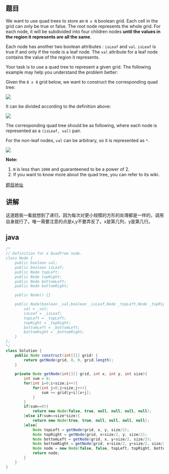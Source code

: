 ## 题目

We want to use quad trees to store an `N x N` boolean grid. Each cell in the grid can only be true or false. The root node represents the whole grid. For each node, it will be subdivided into four children nodes **until the values in the region it represents are all the same**.

Each node has another two boolean attributes : `isLeaf` and `val`. `isLeaf` is true if and only if the node is a leaf node. The `val` attribute for a leaf node contains the value of the region it represents.

Your task is to use a quad tree to represent a given grid. The following example may help you understand the problem better:

Given the `8 x 8` grid below, we want to construct the corresponding quad tree:

![](https://s3-lc-upload.s3.amazonaws.com/uploads/2018/02/01/962_grid.png)

It can be divided according to the definition above:

![](https://s3-lc-upload.s3.amazonaws.com/uploads/2018/02/01/962_grid_divided.png) 

The corresponding quad tree should be as following, where each node is represented as a `(isLeaf, val)` pair.

For the non-leaf nodes, `val` can be arbitrary, so it is represented as `*`.

![](https://s3-lc-upload.s3.amazonaws.com/uploads/2018/02/01/962_quad_tree.png)

**Note:**

1. `N` is less than `1000` and guaranteened to be a power of 2.
2. If you want to know more about the quad tree, you can refer to its wiki.

[题目地址](https://leetcode.com/problems/construct-quad-tree/)

## 讲解

这道题我一看就想到了递归，因为每次对更小规模的方形的处理都是一样的，调用自身就行了。唯一需要注意的点是x,y不要弄反了。x是第几列，y是第几行。

## java

```java
/*
// Definition for a QuadTree node.
class Node {
    public boolean val;
    public boolean isLeaf;
    public Node topLeft;
    public Node topRight;
    public Node bottomLeft;
    public Node bottomRight;

    public Node() {}

    public Node(boolean _val,boolean _isLeaf,Node _topLeft,Node _topRight,Node _bottomLeft,Node _bottomRight) {
        val = _val;
        isLeaf = _isLeaf;
        topLeft = _topLeft;
        topRight = _topRight;
        bottomLeft = _bottomLeft;
        bottomRight = _bottomRight;
    }
};
*/
class Solution {
    public Node construct(int[][] grid) {
        return getNode(grid, 0, 0, grid.length);
    }
    
    private Node getNode(int[][] grid, int x, int y, int size){
        int sum = 0;
        for(int i=0;i<size;i++){
            for(int j=0;j<size;j++){
                sum += grid[y+i][x+j];
            }
        }
        if(sum==0){
            return new Node(false, true, null, null, null, null);
        }else if(sum==size*size){
            return new Node(true, true, null, null, null, null);
        }else{
            Node topLeft = getNode(grid, x, y, size/2);
            Node topRight = getNode(grid, x+size/2, y, size/2);
            Node bottomLeft = getNode(grid, x, y+size/2, size/2);
            Node bottomRight = getNode(grid, x+size/2, y+size/2, size/2);
            Node node = new Node(false, false, topLeft, topRight, bottomLeft, bottomRight);
            return node; 
        }
    }
}
```